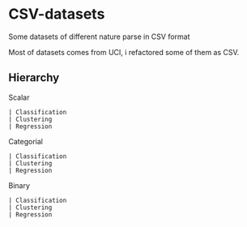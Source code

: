 # CSV-datasets
Some datasets of different nature parse in CSV format


Most of datasets comes from UCI, i refactored some of them as CSV.


## Hierarchy

Scalar	

	| Classification
	| Clustering
	| Regression

Categorial

	| Classification
	| Clustering
	| Regression

Binary

	| Classification
	| Clustering
	| Regression
